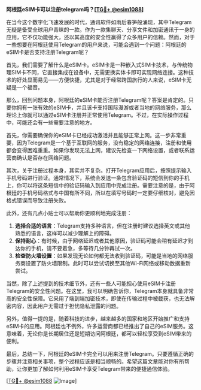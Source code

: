 **阿根廷eSIM卡可以注册telegram吗？[[TG💪+ @esim1088](https://t.me/s/esim1088)]**

在当今这个数字化飞速发展的时代，通讯软件如雨后春笋般涌现，其中Telegram无疑是备受全球用户青睐的一款。作为一款集聊天、分享文件和加密通讯于一身的应用，它不仅功能强大，还以其高度的安全性赢得了众多用户的信赖。然而，对于一些想要在阿根廷使用Telegram的用户来说，可能会遇到一个问题：阿根廷的eSIM卡是否支持注册Telegram呢？

首先，我们需要了解什么是eSIM卡。eSIM卡是一种嵌入式SIM卡技术，与传统物理SIM卡不同，它直接集成在设备中，无需更换实体卡即可实现网络连接。这种技术的好处显而易见——方便快捷，尤其是对于经常跨国旅行的人来说，eSIM卡无疑是一个福音。

那么，回到问题本身，阿根廷的eSIM卡能否注册Telegram呢？答案是肯定的。只要你拥有一张有效的eSIM卡，并且该卡支持国际漫游或者当地的网络服务，那么理论上你就可以通过eSIM卡注册并正常使用Telegram。不过，在实际操作过程中，可能还会有一些需要注意的地方。

首先，你需要确保你的eSIM卡已经成功激活并且能够正常上网。这一步非常重要，因为Telegram是一个基于互联网的服务，没有稳定的网络连接，注册和使用都会变得困难重重。如果你发现无法上网，建议先检查一下网络设置，或者联系运营商确认是否存在网络问题。

其次，关于注册过程本身，其实并不复杂。打开Telegram应用后，按照提示输入手机号码进行验证。通常情况下，系统会发送一条包含验证码的短信到你的手机上，你可以将这条短信中的验证码输入到应用中完成注册。需要注意的是，由于阿根廷的手机号码格式与中国有所不同，所以在填写号码时一定要仔细核对，避免因格式错误而导致注册失败。

此外，还有几点小贴士可以帮助你更顺利地完成注册：

1. **选择合适的语言**：Telegram支持多种语言，但在注册时建议选择英文或其他熟悉的语言，这样可以减少理解上的障碍。
2. **保持耐心**：有时候，由于网络延迟或者其他原因，验证码可能会稍有延迟才到达你的手机，请不要着急，多等待几分钟再试一次。
3. **检查防火墙设置**：如果发现无论如何都无法收到验证码，可能是当地的网络服务商设置了防火墙限制。此时可以尝试切换至其他Wi-Fi网络或移动数据重新尝试。

当然，除了上述提到的技术细节外，还有一些人可能担心使用eSIM卡注册Telegram的安全性问题。在这里，我可以明确告诉你，Telegram本身就具备非常高的安全性保障。它采用了端到端加密技术，即使在传输过程中被截获，也无法解密内容，因此用户无需过于担忧隐私泄露的问题。

另外，值得一提的是，随着科技的进步，越来越多的国家和地区开始推广和支持eSIM卡的应用。阿根廷也不例外，许多运营商都已经推出了自己的eSIM服务。这意味着，无论你是长期居住还是短期访问阿根廷，都可以轻松享受到eSIM带来的便利。

最后，总结一下，阿根廷的eSIM卡完全可以用来注册Telegram。只要遵循正确的步骤并注意相关事项，整个过程应该是相当顺畅的。希望这篇文章能对你有所帮助，让你更加了解如何利用eSIM卡享受Telegram带来的便捷通信体验。

[[TG💪+ @esim1088](https://t.me/s/esim1088) ![Image](https://i.postimg.cc/4NQfJmqS/Snipaste-2025-05-13-00-14-12.png)]